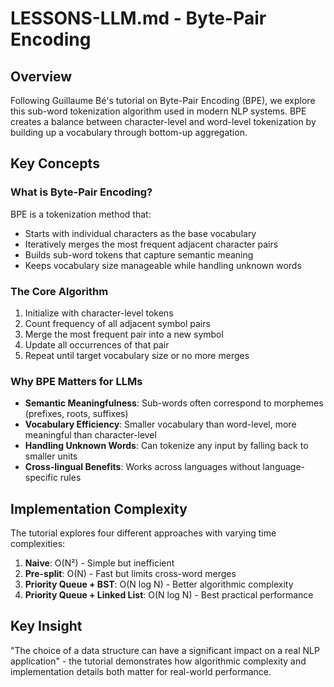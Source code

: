 # LESSONS-LLM.md - Byte-Pair Encoding

## Overview

Following Guillaume Bé's tutorial on Byte-Pair Encoding (BPE), we explore this sub-word tokenization algorithm used in modern NLP systems. BPE creates a balance between character-level and word-level tokenization by building up a vocabulary through bottom-up aggregation.

## Key Concepts

### What is Byte-Pair Encoding?

BPE is a tokenization method that:
- Starts with individual characters as the base vocabulary
- Iteratively merges the most frequent adjacent character pairs
- Builds sub-word tokens that capture semantic meaning
- Keeps vocabulary size manageable while handling unknown words

### The Core Algorithm

1. Initialize with character-level tokens
2. Count frequency of all adjacent symbol pairs
3. Merge the most frequent pair into a new symbol
4. Update all occurrences of that pair
5. Repeat until target vocabulary size or no more merges

### Why BPE Matters for LLMs

- **Semantic Meaningfulness**: Sub-words often correspond to morphemes (prefixes, roots, suffixes)
- **Vocabulary Efficiency**: Smaller vocabulary than word-level, more meaningful than character-level
- **Handling Unknown Words**: Can tokenize any input by falling back to smaller units
- **Cross-lingual Benefits**: Works across languages without language-specific rules

## Implementation Complexity

The tutorial explores four different approaches with varying time complexities:

1. **Naive**: O(N²) - Simple but inefficient
2. **Pre-split**: O(N) - Fast but limits cross-word merges
3. **Priority Queue + BST**: O(N log N) - Better algorithmic complexity
4. **Priority Queue + Linked List**: O(N log N) - Best practical performance

## Key Insight

"The choice of a data structure can have a significant impact on a real NLP application" - the tutorial demonstrates how algorithmic complexity and implementation details both matter for real-world performance.